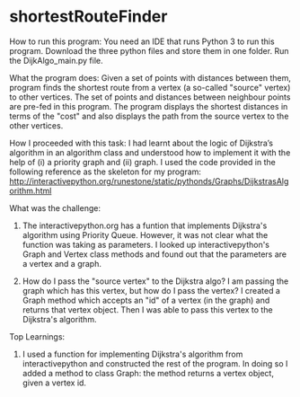 # shortestRouteFinder
How to run this program:
You need an IDE that runs Python 3 to run this program. 
Download the three python files and store them in one folder. Run the DijkAlgo_main.py file.

What the program does:
Given a set of points with distances between them, program finds the shortest route from a vertex (a so-called "source" vertex) to other vertices. The set of points and distances between neighbour points are pre-fed in this program. The program displays the shortest distances in terms of the "cost" and also displays the path from the source vertex to the other vertices.

How I proceeded with this task: 
I had learnt about the logic of Dijkstra’s algorithm in an algorithm class and understood how to implement it with the help of (i) a priority graph and (ii) graph.
I used the code provided in the following reference as the skeleton for my program:  http://interactivepython.org/runestone/static/pythonds/Graphs/DijkstrasAlgorithm.html

What was the challenge:
1. The interactivepython.org has a funtion that implements Dijkstra's algorithm using Priority Queue.
However, it was not clear what the function was taking as parameters.
I looked up interactivepython's Graph and Vertex class methods and found out that the parameters are a vertex and a graph.

2. How do I pass the "source vertex" to the Dijkstra algo? I am passing the graph which has this vertex, but how do I pass the vertex?
I created a Graph method which accepts an "id" of a vertex (in the graph) and returns that vertex object. Then I was able to pass this vertex to the Dijkstra's algorithm. 

Top Learnings:
1. I used a function for implementing Dijkstra's algorithm from interactivepython and constructed the rest of the program. In doing so I added a method to class Graph: the method returns a vertex object, given a vertex id. 
